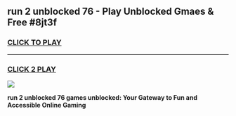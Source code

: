 
## run 2 unblocked 76 - Play Unblocked Gmaes & Free #8jt3f
<h3>
<a href="https://news.freeplayer.one?title=run_2_unblocked_76&ref=27F">CLICK TO PLAY</a></h3>
<hr>

<h3>
<a href="https://news.freeplayer.one?title=run_2_unblocked_76&ref=27F">CLICK 2 PLAY</a>
  
</h3>

<a href="https://news.freeplayer.one?title=run_2_unblocked_76&ref=27F/"><img src="https://clearcache.store/games.png"></a>


**run 2 unblocked 76 games unblocked: Your Gateway to Fun and Accessible Online Gaming**
